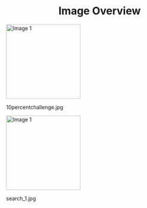 <h1 style ="text-align: center;"> Image Overview </h1>
<div>
<div style="width="20%">
<img src="https://media.evkx.net/multimedia/guides/evsearch/10percentchallenge_xst.jpg" alt="Image 1" style="width: 200px;">
<p>10percentchallenge.jpg</p>
</div>
<div style="width="20%">
<img src="https://media.evkx.net/multimedia/guides/evsearch/search_1_xst.jpg" alt="Image 1" style="width: 200px;">
<p>search_1.jpg</p>
</div>
</div>
